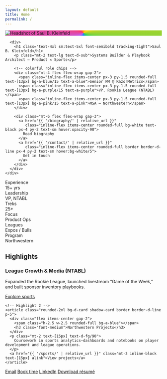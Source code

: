 ```yaml
---
layout: default
title: Home
permalink: /
---
```


<!-- HERO (dark with soft color blobs) -->
<section class="relative overflow-hidden">
  <!-- background blobs -->
  <div class="pointer-events-none absolute inset-0 -z-10">
    <div class="absolute -top-40 left-1/2 -translate-x-1/2 h-[580px] w-[1200px] rounded-full blur-3xl"
         style="background:radial-gradient(ellipse at center, rgba(10,132,255,.18), rgba(191,90,242,.12) 45%, transparent 65%)"></div>
  </div>

  <div class="wrap mx-auto px-4 sm:px-6 pt-10 sm:pt-14 pb-10">
    <div class="grid grid-cols-1 sm:grid-cols-[120px,1fr] gap-6 items-center">
      <!-- Headshot with conic accent ring -->
      <div class="flex sm:block justify-center">
        <div class="relative h-28 w-28 sm:h-32 sm:w-32 rounded-full p-[2px]"
             style="background:conic-gradient(from 180deg, #0A84FF, #BF5AF2, #FF375F, #FF9F0A, #FFD60A, #30D158, #0A84FF)">
          <img src="{{ '/SBK-Headshot.jpeg' | relative_url }}" alt="Headshot of Saul B. Kleinfeld"
               class="h-full w-full rounded-full object-cover ring-1 ring-d-line shadow-card bg-d-card">
        </div>
      </div>

      <div>
        <h1 class="text-4xl sm:text-5xl font-semibold tracking-tight">Saul B. Kleinfeld</h1>
        <p class="mt-2 text-lg text-d-sub">Systems Builder & Playbook Architect — Product × Sports</p>

        <!-- colorful role chips -->
        <div class="mt-4 flex flex-wrap gap-2">
          <span class="inline-flex items-center px-3 py-1.5 rounded-full text-[13px] bg-a-blue/15 text-a-blue">Senior PM @ RazorMetrics</span>
          <span class="inline-flex items-center px-3 py-1.5 rounded-full text-[13px] bg-a-purple/15 text-a-purple">VP, Rookie League (NTABL)</span>
          <span class="inline-flex items-center px-3 py-1.5 rounded-full text-[13px] bg-a-pink/15 text-a-pink">MSA — Northwestern</span>
        </div>

        <div class="mt-6 flex flex-wrap gap-3">
          <a href="{{ '/biography/' | relative_url }}"
             class="inline-flex items-center rounded-full bg-white text-black px-4 py-2 text-sm hover:opacity-90">
            Read biography
          </a>
          <a href="{{ '/contact/' | relative_url }}"
             class="inline-flex items-center rounded-full border border-d-line px-4 py-2 text-sm hover:bg-white/5">
            Get in touch
          </a>
        </div>
      </div>
    </div>
  </div>
</section>

<!-- “COLOR SPECS” STRIP (Apple infographic vibe) -->
<section class="wrap mx-auto px-4 sm:px-6">
  <div class="grid grid-cols-2 sm:grid-cols-3 lg:grid-cols-6 gap-3">
    <div class="rounded-xl bg-a-blue/15 p-3 text-center">
      <div class="text-[12px] text-d-sub">Experience</div>
      <div class="text-xl font-semibold">15+ yrs</div>
    </div>
    <div class="rounded-xl bg-a-purple/15 p-3 text-center">
      <div class="text-[12px] text-d-sub">Leadership</div>
      <div class="text-xl font-semibold">VP, NTABL</div>
    </div>
    <div class="rounded-xl bg-a-green/15 p-3 text-center">
      <div class="text-[12px] text-d-sub">Treks</div>
      <div class="text-xl font-semibold">25+</div>
    </div>
    <div class="rounded-xl bg-a-yellow/15 p-3 text-center">
      <div class="text-[12px] text-d-sub">Focus</div>
      <div class="text-xl font-semibold">Product Ops</div>
    </div>
    <div class="rounded-xl bg-a-orange/15 p-3 text-center">
      <div class="text-[12px] text-d-sub">Leagues</div>
      <div class="text-xl font-semibold">Expos / Bulls</div>
    </div>
    <div class="rounded-xl bg-a-pink/15 p-3 text-center">
      <div class="text-[12px] text-d-sub">Program</div>
      <div class="text-xl font-semibold">Northwestern</div>
    </div>
  </div>
</section>

<!-- HIGHLIGHTS (two cards — Config Tool removed) -->
<section class="wrap mx-auto px-4 sm:px-6 py-10">
  <h2 class="text-2xl font-semibold">Highlights</h2>

  <div class="mt-6 grid sm:grid-cols-2 gap-6">
    <!-- Highlight 1 -->
    <article class="rounded-2xl bg-d-card shadow-card border border-d-line p-5">
      <div class="flex items-center gap-2">
        <span class="h-2.5 w-2.5 rounded-full bg-a-purple"></span>
        <h3 class="font-medium">League Growth & Media (NTABL)</h3>
      </div>
      <p class="mt-2 text-[15px] text-d-fg/90">
        Expanded the Rookie League, launched livestream “Game of the Week,” and built sponsor inventory playbooks.
      </p>
      <a href="{{ '/sports/' | relative_url }}" class="mt-3 inline-block text-[15px] alink">Explore sports</a>
    </article>

    <!-- Highlight 2 -->
    <article class="rounded-2xl bg-d-card shadow-card border border-d-line p-5">
      <div class="flex items-center gap-2">
        <span class="h-2.5 w-2.5 rounded-full bg-a-blue"></span>
        <h3 class="font-medium">Northwestern Projects</h3>
      </div>
      <p class="mt-2 text-[15px] text-d-fg/90">
        Coursework in sports analytics—dashboards and notebooks on player development and league operations.
      </p>
      <a href="{{ '/sports/' | relative_url }}" class="mt-3 inline-block text-[15px] alink">View projects</a>
    </article>
  </div>
</section>

<!-- QUICK LINKS -->
<section class="wrap mx-auto px-4 sm:px-6 pb-12">
  <div class="rounded-2xl border border-d-line bg-d-card p-5 flex flex-wrap gap-3">
    <a class="inline-flex items-center rounded-full border border-d-line px-4 py-2 hover:bg-white/5"
       href="mailto:saul@kleinfeld.io?subject=Hello%20Saul&body=Hi%20Saul%2C%0D%0A%0D%0A">Email</a>
    <a class="inline-flex items-center rounded-full border border-d-line px-4 py-2 hover:bg-white/5"
       href="https://calendly.com/saul-dallasmsbl/30min" target="_blank" rel="noopener">Book time</a>
    <a class="inline-flex items-center rounded-full border border-d-line px-4 py-2 hover:bg-white/5"
       href="https://www.linkedin.com/in/saul-kleinfeld" target="_blank" rel="noopener">LinkedIn</a>
    <a class="inline-flex items-center rounded-full border border-d-line px-4 py-2 hover:bg-white/5"
       href="{{ '/Sports_PdM _Saul_Kleinfeld_Resume.pdf' | relative_url | uri_escape }}" target="_blank" rel="noopener">Download résumé</a>
  </div>
</section>